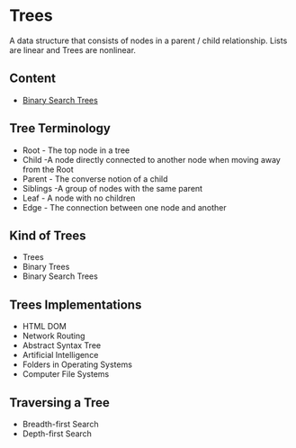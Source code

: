 # Trees

A data structure that consists of nodes in a parent / child relationship.
Lists are linear and Trees are nonlinear.

## Content

* [Binary Search Trees](binary-search-trees)

## Tree Terminology

* Root - The top node in a tree
* Child -A node directly connected to another node when moving away from the Root
* Parent - The converse notion of a child
* Siblings -A group of nodes with the same parent
* Leaf - A node with no children
* Edge - The connection between one node and another

## Kind of Trees

* Trees
* Binary Trees
* Binary Search Trees

## Trees Implementations

* HTML DOM
* Network Routing
* Abstract Syntax Tree
* Artificial Intelligence
* Folders in Operating Systems
* Computer File Systems

## Traversing a Tree

* Breadth-first Search
* Depth-first Search
